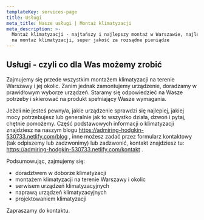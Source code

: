 ```yaml
---
templateKey: services-page
title: Usługi
meta_title: Nasze usługi | Montaż klimatyzacji
meta_description: >-
  Montaż klimatyzacji - najtańszy i najlepszy montaż w Warszawie, najlepsza cena
  na montaż klimatyzacji, super jakość za rozsądne pieniądze
---
```

## Usługi - czyli co dla Was możemy zrobić

Zajmujemy się przede wszystkim montażem klimatyzacji na terenie Warszawy i jej okolic. Zanim jednak zamontujemy urządzenie, doradzamy w prawidłowym wyborze urządzeń. Staramy się odpowiedzieć na Wasze potrzeby i skierować na produkt spełniający Wasze wymagania. 

Jeżeli nie jesteś pewny/a, jakie urządzenie sprawdzi się najlepiej, jakiej mocy potrzebujesz lub generalnie jak to wszystko działa, dzwoń i pytaj, chętnie pomożemy. Część podstawowych informacji o klimatyzacji znajdziesz na naszym blogu <https://admiring-hodgkin-530733.netlify.com/blog> , inne możesz zadać przez formularz kontaktowy (tak odpiszemy lub zadzwonimy) lub zadzwonić, kontakt znajdziesz tu: https://admiring-hodgkin-530733.netlify.com/kontakt .

Podsumowując, zajmujemy się:

* doradztwem w doborze klimatyzacji 
* montażem klimatyzacji na terenie Warszawy i okolic
* serwisem urządzeń klimatyzacyjnych
* naprawą urządzeń klimatyzacyjnych
* projektowaniem klimatyzacji 

Zapraszamy do kontaktu.
